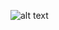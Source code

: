 ![alt text](https://i.ibb.co/sQWQbJn/Screenshot-2020-07-20-Software-Engineer-Abhishar-Jangir-1.png)
